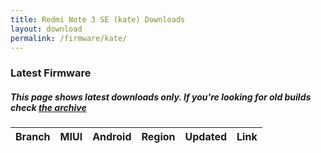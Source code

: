 ```yaml
---
title: Redmi Note 3 SE (kate) Downloads
layout: download
permalink: /firmware/kate/
---
```


### Latest Firmware
##### This page shows latest downloads only. If you're looking for old builds check [the archive](/archive/firmware/kate/)


<div class="table-responsive-md" id="table-wrapper">
<table id="firmware" class="compact table table-striped table-hover table-sm">
    <thead class="thead-dark">
        <tr>
            <th>Branch</th>
            <th>MIUI</th>
            <th>Android</th>
            <th>Region</th>
            <th>Updated</th>
            <th>Link</th>
        </tr>
    </thead>
    <script>loadFirmwareDownloads('kate', 'latest')</script>
</table>
</div>
